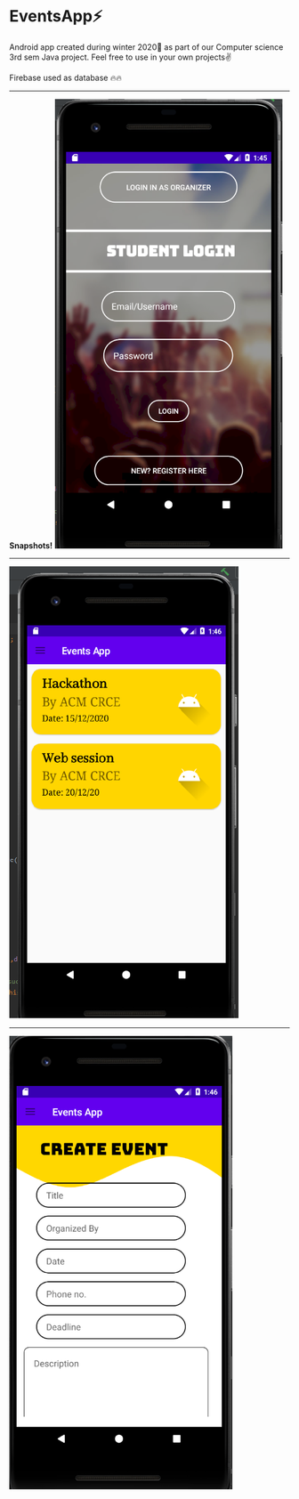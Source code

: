 # EventsApp⚡
Android app created during winter 2020🎇 as part of our Computer science 3rd sem Java project. Feel free to use in your own projects✌

Firebase used as database 🔥🔥
<hr>
<b>Snapshots!</b>


<img src="https://github.com/Ronald-patrick/Event_App/blob/master/Screenshot%20(65).png">
<hr>
<img src="https://github.com/Ronald-patrick/Event_App/blob/master/Screenshot%20(68).png">
<hr>
<img src="https://github.com/Ronald-patrick/Event_App/blob/master/Screenshot%20(69).png">


